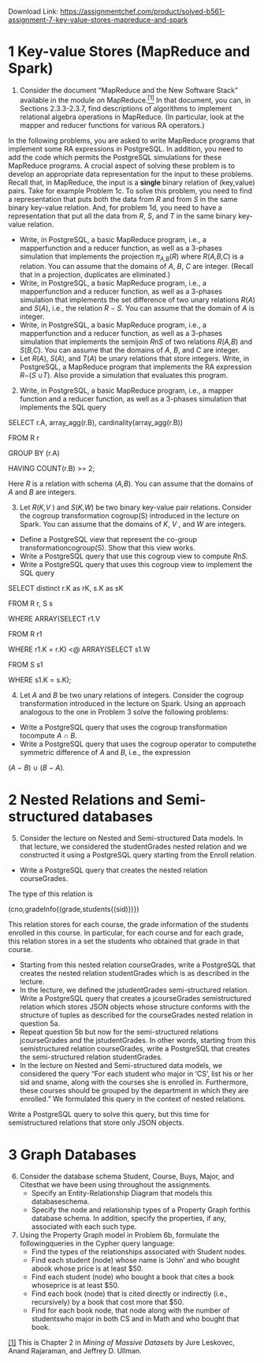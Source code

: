 Download Link: https://assignmentchef.com/product/solved-b561-assignment-7-key-value-stores-mapreduce-and-spark
<br>



<h1>1           Key-value Stores (MapReduce and Spark)</h1>

<ol>

 <li>Consider the document “MapReduce and the New Software Stack” available in the module on MapReduce.<a href="#_ftn1" name="_ftnref1"><sup>[1]</sup></a> In that document, you can, in Sections 2.3.3-2.3.7, find descriptions of algorithms to implement relational algebra operations in MapReduce. (In particular, look at the mapper and reducer functions for various RA operators.)</li>

</ol>

In the following problems, you are asked to write MapReduce programs that implement some RA expressions in PostgreSQL. In addition, you need to add the code which permits the PostgreSQL simulations for these MapReduce programs. A crucial aspect of solving these problem is to develop an appropriate data representation for the input to these problems. Recall that, in MapReduce, the input is a <strong>single </strong>binary relation of (key,value) pairs. Take for example Problem 1c. To solve this problem, you need to find a representation that puts both the data from <em>R </em>and from <em>S </em>in the same binary key-value relation. And, for problem 1d, you need to have a representation that put all the data from <em>R</em>, <em>S</em>, and <em>T </em>in the same binary key-value relation.

<ul>

 <li>Write, in PostgreSQL, a basic MapReduce program, i.e., a mapperfunction and a reducer function, as well as a 3-phases simulation that implements the projection <em>π<sub>A,B</sub></em>(<em>R</em>) where <em>R</em>(<em>A,B,C</em>) is a relation. You can assume that the domains of <em>A</em>, <em>B</em>, <em>C </em>are integer. (Recall that in a projection, duplicates are eliminated.)</li>

 <li>Write, in PostgreSQL, a basic MapReduce program, i.e., a mapperfunction and a reducer function, as well as a 3-phases simulation that implements the set difference of two unary relations <em>R</em>(<em>A</em>) and <em>S</em>(<em>A</em>), i.e., the relation <em>R </em>− <em>S</em>. You can assume that the domain of <em>A </em>is integer.</li>

 <li>Write, in PostgreSQL, a basic MapReduce program, i.e., a mapperfunction and a reducer function, as well as a 3-phases simulation that implements the semijoin <em>R</em>n<em>S </em>of two relations <em>R</em>(<em>A,B</em>) and <em>S</em>(<em>B,C</em>). You can assume that the domains of <em>A</em>, <em>B</em>, and <em>C </em>are integer.</li>

 <li>Let <em>R</em>(<em>A</em>), <em>S</em>(<em>A</em>), and <em>T</em>(<em>A</em>) be unary relations that store integers. Write, in PostgreSQL, a MapReduce program that implements the RA expression <em>R</em>−(<em>S </em>∪<em>T</em>). Also provide a simulation that evaluates this program.</li>

</ul>

<ol start="2">

 <li>Write, in PostgreSQL, a basic MapReduce program, i.e., a mapper function and a reducer function, as well as a 3-phases simulation that implements the SQL query</li>

</ol>

SELECT r.A, array_agg(r.B), cardinality(array_agg(r.B))

FROM       R r

GROUP BY (r.A)

HAVING COUNT(r.B) &gt;= 2;

Here <em>R </em>is a relation with schema (<em>A,B</em>). You can assume that the domains of <em>A </em>and <em>B </em>are integers.

<ol start="3">

 <li>Let <em>R</em>(<em>K,V </em>) and <em>S</em>(<em>K,W</em>) be two binary key-value pair relations. Consider the cogroup transformation cogroup(S) introduced in the lecture on Spark. You can assume that the domains of <em>K</em>, <em>V </em>, and <em>W </em>are integers.</li>

</ol>

<ul>

 <li>Define a PostgreSQL view that represent the co-group transformationcogroup(S). Show that this view works.</li>

 <li>Write a PostgreSQL query that use this cogroup view to compute <em>R</em>n<em>S</em>.</li>

 <li>Write a PostgreSQL query that uses this cogroup view to implement the SQL query</li>

</ul>

SELECT distinct r.K as rK, s.K as sK

FROM          R r, S s

WHERE ARRAY(SELECT r1.V

FROM       R r1

WHERE r1.K = r.K) &lt;@ ARRAY(SELECT s1.W

FROM       S s1

WHERE s1.K = s.K);

<ol start="4">

 <li>Let <em>A </em>and <em>B </em>be two unary relations of integers. Consider the cogroup transformation introduced in the lecture on Spark. Using an approach analogous to the one in Problem 3 solve the following problems:</li>

</ol>

<ul>

 <li>Write a PostgreSQL query that uses the cogroup transformation tocompute <em>A </em>∩ <em>B</em>.</li>

 <li>Write a PostgreSQL query that uses the cogroup operator to computethe symmetric difference of <em>A </em>and <em>B</em>, i.e., the expression</li>

</ul>

(<em>A </em>− <em>B</em>) ∪ (<em>B </em>− <em>A</em>)<em>.</em>

<h1>2           Nested Relations and Semi-structured databases</h1>

<ol start="5">

 <li>Consider the lecture on Nested and Semi-structured Data models. In that lecture, we considered the studentGrades nested relation and we constructed it using a PostgreSQL query starting from the Enroll relation.</li>

</ol>

<ul>

 <li>Write a PostgreSQL query that creates the nested relation courseGrades.</li>

</ul>

The type of this relation is

(cno<em>,</em>gradeInfo{(grade<em>,</em>students{(sid)})})

This relation stores for each course, the grade information of the students enrolled in this course. In particular, for each course and for each grade, this relation stores in a set the students who obtained that grade in that course.

<ul>

 <li>Starting from this nested relation courseGrades, write a PostgreSQL that creates the nested relation studentGrades which is as described in the lecture.</li>

 <li>In the lecture, we defined the jstudentGrades semi-structured relation. Write a PostgreSQL query that creates a jcourseGrades semistructured relation which stores JSON objects whose structure conforms with the structure of tuples as described for the courseGrades nested relation in question 5a.</li>

 <li>Repeat question 5b but now for the semi-structured relations jcourseGrades and the jstudentGrades. In other words, starting from this semistructured relation courseGrades, write a PostgreSQL that creates the semi-structured relation studentGrades.</li>

 <li>In the lecture on Nested and Semi-structured data models, we considered the query “For each student who major in ‘CS’, list his or her sid and sname, along with the courses she is enrolled in. Furthermore, these courses should be grouped by the department in which they are enrolled.” We formulated this query in the context of nested relations.</li>

</ul>

Write a PostgreSQL query to solve this query, but this time for semistructured relations that store only JSON objects.

<h1>3           Graph Databases</h1>

<ol start="6">

 <li>Consider the database schema Student, Course, Buys, Major, and Citesthat we have been using throughout the assignments.

  <ul>

   <li>Specify an Entity-Relationship Diagram that models this databaseschema.</li>

   <li>Specify the node and relationship types of a Property Graph forthis database schema. In addition, specify the properties, if any, associated with each such type.</li>

  </ul></li>

 <li>Using the Property Graph model in Problem 6b, formulate the followingqueries in the Cypher query language:

  <ul>

   <li>Find the types of the relationships associated with Student nodes.</li>

   <li>Find each student (node) whose name is ‘John’ and who bought abook whose price is at least $50.</li>

   <li>Find each student (node) who bought a book that cites a book whoseprice is at least $50.</li>

   <li>Find each book (node) that is cited directly or indirectly (i.e., recursively) by a book that cost more that $50.</li>

   <li>Find for each book node, that node along with the number of studentswho major in both CS and in Math and who bought that book.</li>

  </ul></li>

</ol>

<a href="#_ftnref1" name="_ftn1">[1]</a> This is Chapter 2 in <em>Mining of Massive Datasets </em>by Jure Leskovec, Anand Rajaraman, and Jeffrey D. Ullman.